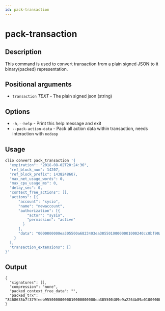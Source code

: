 ```yaml
---
id: pack-transaction
---
```


# pack-transaction

## Description

This command is used to convert transaction from a plain signed JSON to it binary(packed) representation.

## Positional arguments

- `transaction` _TEXT_ - The plain signed json (string)

## Options

- `-h,--help` - Print this help message and exit
- `--pack-action-data` - Pack all action data within transaction, needs interaction with `nodeop`

## Usage

```sh
clio convert pack_transaction '{
  "expiration": "2018-08-02T20:24:36",
  "ref_block_num": 14207,
  "ref_block_prefix": 1438248607,
  "max_net_usage_words": 0,
  "max_cpu_usage_ms": 0,
  "delay_sec": 0,
  "context_free_actions": [],
  "actions": [{
      "account": "sysio",
      "name": "newaccount",
      "authorization": [{
          "actor": "sysio",
          "permission": "active"
        }
      ],
      "data": "0000000000ea305500a6823403ea30550100000001000240cc0bf90a5656c8bb81f0eb86f49f89613c5cd988c018715d4646c6bd0ad3d8010000000100000001000240cc0bf90a5656c8bb81f0eb86f49f89613c5cd988c018715d4646c6bd0ad3d801000000"
    }
  ],
  "transaction_extensions": []
}'
```

## Output

```json5
{
  "signatures": [],
  "compression": "none",
  "packed_context_free_data": "",
  "packed_trx": "8468635b7f379feeb95500000000010000000000ea305500409e9a2264b89a010000000000ea305500000000a8ed3232660000000000ea305500a6823403ea30550100000001000240cc0bf90a5656c8bb81f0eb86f49f89613c5cd988c018715d4646c6bd0ad3d8010000000100000001000240cc0bf90a5656c8bb81f0eb86f49f89613c5cd988c018715d4646c6bd0ad3d80100000000"
}
```
